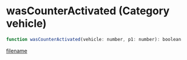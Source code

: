 # wasCounterActivated (Category vehicle)

```js
function wasCounterActivated(vehicle: number, p1: number): boolean
```

[filename](wasCounterActivated_m.md ':include')